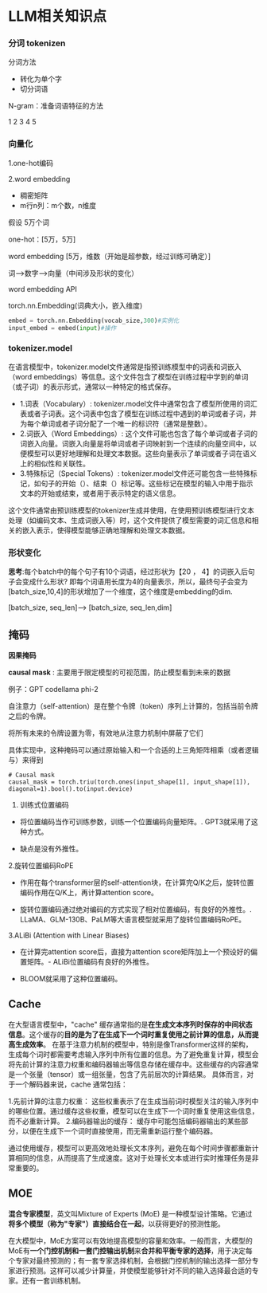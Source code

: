 # LLM相关知识点

### 分词 tokenizen

分词方法

- 转化为单个字
- 切分词语

N-gram：准备词语特征的方法

1 2 3 4 5

### 向量化

1.one-hot编码

2.word embedding

- 稠密矩阵
- m行n列：m个数，n维度

假设 5万个词

one-hot：[5万，5万]

word embedding [5万，维数（开始是超参数，经过训练可确定）]

词——>数字——>向量（中间涉及形状的变化）

word embedding API

torch.nn.Embedding(词典大小，嵌入维度)

```python
embed = torch.nn.Embedding(vocab_size,300)#实例化
input_embed = embed(input)#操作
```

### tokenizer.model

在语言模型中，tokenizer.model文件通常是指预训练模型中的词表和词嵌入（word embeddings）等信息。这个文件包含了模型在训练过程中学到的单词（或子词）的表示形式，通常以一种特定的格式保存。

- 1.词表（Vocabulary）: tokenizer.model文件中通常包含了模型所使用的词汇表或者子词表。这个词表中包含了模型在训练过程中遇到的单词或者子词，并为每个单词或者子词分配了一个唯一的标识符（通常是整数）。
- 2.词嵌入（Word Embeddings）: 这个文件可能也包含了每个单词或者子词的词嵌入向量。词嵌入向量是将单词或者子词映射到一个连续的向量空间中，以便模型可以更好地理解和处理文本数据。这些向量表示了单词或者子词在语义上的相似性和关联性。
- 3.特殊标记（Special Tokens）: tokenizer.model文件还可能包含一些特殊标记，如句子的开始（）、结束（）标记等。这些标记在模型的输入中用于指示文本的开始或结束，或者用于表示特定的语义信息。

这个文件通常由预训练模型的tokenizer生成并使用，在使用预训练模型进行文本处理（如编码文本、生成词嵌入等）时，这个文件提供了模型需要的词汇信息和相关的嵌入表示，使得模型能够正确地理解和处理文本数据。

### 形状变化

**思考**:每个batch中的每个句子有10个词语，经过形状为【20 ， 4】的词嵌入后句子会变成什么形状?
	即每个词语用长度为4的向量表示，所以，最终句子会变为[batch_size,10,4]的形状增加了一个维度，这个维度是embedding的dim.

[batch_size, seq_len]——> [batch_size, seq_len,dim]

## 掩码

**因果掩码**

**causal mask** : 主要用于限定模型的可视范围，防止模型看到未来的数据

例子：GPT codellama phi-2

自注意力（self-attention）是在整个令牌（token）序列上计算的，包括当前令牌之后的令牌。

将所有未来的令牌设置为零，有效地从注意力机制中屏蔽了它们

具体实现中，这种掩码可以通过原始输入和一个合适的上三角矩阵相乘（或者逻辑与）来得到

```
# Causal mask
causal_mask = torch.triu(torch.ones(input_shape[1], input_shape[1]), diagonal=1).bool().to(input.device)
```

1. 训练式位置编码

- 将位置编码当作可训练参数，训练一个位置编码向量矩阵。. GPT3就采用了这种方式。

- 缺点是没有外推性。

2.旋转位置编码RoPE

- 作用在每个transformer层的self-attention块，在计算完Q/K之后，旋转位置编码作用在Q/K上，再计算attention score。

- 旋转位置编码通过绝对编码的方式实现了相对位置编码，有良好的外推性。. LLaMA、GLM-130B、PaLM等大语言模型就采用了旋转位置编码RoPE。

3.ALiBi (Attention with Linear Biases)

- 在计算完attention score后，直接为attention score矩阵加上一个预设好的偏置矩阵。- ALiBi位置编码有良好的外推性。

- BLOOM就采用了这种位置编码。

## Cache

在大型语言模型中，"cache" 缓存通常指的是**在生成文本序列时保存的中间状态信息**。这个缓存的**目的是为了在生成下一个词时重复使用之前计算的信息，从而提高生成效率**。
在基于注意力机制的模型中，特别是像Transformer这样的架构，生成每个词时都需要考虑输入序列中所有位置的信息。为了避免重复计算，模型会将先前计算的注意力权重和编码器输出等信息存储在缓存中。这些缓存的内容通常是一个张量（tensor）或一组张量，包含了先前层次的计算结果。
具体而言，对于一个解码器来说，cache 通常包括：

1.先前计算的注意力权重： 这些权重表示了在生成当前词时模型关注的输入序列中的哪些位置。通过缓存这些权重，模型可以在生成下一个词时重复使用这些信息，而不必重新计算。
2.编码器输出的缓存： 缓存中可能包括编码器输出的某些部分，以便在生成下一个词时直接使用，而无需重新运行整个编码器。

通过使用缓存，模型可以更高效地处理长文本序列，避免在每个时间步骤都重新计算相同的信息，从而提高了生成速度。这对于处理长文本或进行实时推理任务是非常重要的。

## MOE

**混合专家模型**，英文叫Mixture of Experts (MoE) 是一种模型设计策略。它通过**将多个模型（称为"专家"）直接结合在一起**，以获得更好的预测性能。

在大模型中，MoE方案可以有效地提高模型的容量和效率。一般而言，大模型的MoE有**一个门控机制和一套门控输出机制**来**合并和平衡专家的选择**，用于决定每个专家对最终预测的；有一套专家选择机制，会根据门控机制的输出选择一部分专家进行预测。这样可以减少计算量，并使模型能够针对不同的输入选择最合适的专家。还有一套训练机制。
